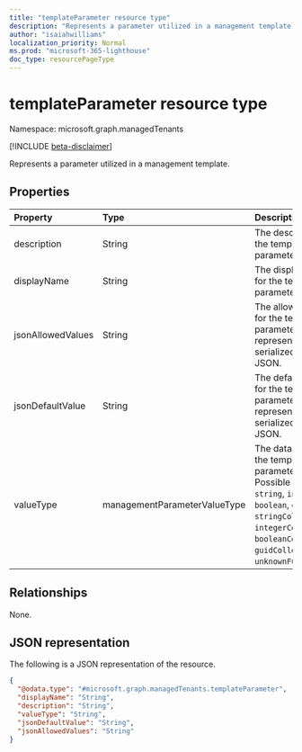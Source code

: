 ```yaml
---
title: "templateParameter resource type"
description: "Represents a parameter utilized in a management template."
author: "isaiahwilliams"
localization_priority: Normal
ms.prod: "microsoft-365-lighthouse"
doc_type: resourcePageType
---
```


# templateParameter resource type

Namespace: microsoft.graph.managedTenants

[!INCLUDE [beta-disclaimer](../../includes/beta-disclaimer.md)]

Represents a parameter utilized in a management template.

## Properties
|Property|Type|Description|
|:---|:---|:---|
|description|String|The description for the template parameter.|
|displayName|String|The display name for the template parameter.|
|jsonAllowedValues|String|The allowed values for the template parameter represented by a serialized string of JSON.|
|jsonDefaultValue|String|The default value for the template parameter represented by a serialized string of JSON.|
|valueType|managementParameterValueType|The data type for the template parameter.. Possible values are: `string`, `integer`, `boolean`, `guid`, `stringCollection`, `integerCollection`, `booleanCollection`, `guidCollection`, `unknownFutureValue`.|

## Relationships
None.

## JSON representation
The following is a JSON representation of the resource.
<!-- {
  "blockType": "resource",
  "@odata.type": "microsoft.graph.managedTenants.templateParameter"
}
-->
``` json
{
  "@odata.type": "#microsoft.graph.managedTenants.templateParameter",
  "displayName": "String",
  "description": "String",
  "valueType": "String",
  "jsonDefaultValue": "String",
  "jsonAllowedValues": "String"
}
```
